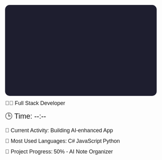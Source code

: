 <svg xmlns="http://www.w3.org/2000/svg" width="500" height="300" viewBox="0 0 500 300" fill="none">
  <style>
    .bg { fill: #1E1E2F; }
    .text { fill: white; font-family: 'Arial', sans-serif; font-size: 18px; }
    .time { font-size: 24px; }
    .icon { fill: white; font-size: 24px; }
    .circle { stroke: #FFD700; stroke-width: 4px; }
  </style>
  
  <!-- Background -->
  <rect width="500" height="300" class="bg" rx="15"/>
  
  <!-- Title -->
  <text x="20" y="40" class="text" font-size="28px">👨‍💻 Full Stack Developer</text>
  
  <!-- Current Time -->
  <text x="20" y="80" class="text time" id="current-time">🕒 Time: --:--</text>

  <!-- Activity Section -->
  <text x="20" y="120" class="text">📝 Current Activity: Building AI-enhanced App</text>

  <!-- Languages Used -->
  <text x="20" y="160" class="text">🔧 Most Used Languages:</text>
  <g transform="translate(20, 180)">
    <circle cx="20" cy="20" r="20" fill="#5D3FD3"/>
    <text x="45" y="25" class="text">C#</text>
  </g>
  <g transform="translate(20, 220)">
    <circle cx="20" cy="20" r="20" fill="#FFD700"/>
    <text x="45" y="25" class="text">JavaScript</text>
  </g>
  <g transform="translate(20, 260)">
    <circle cx="20" cy="20" r="20" fill="#3776AB"/>
    <text x="45" y="25" class="text">Python</text>
  </g>

  <!-- Progress on Projects -->
  <text x="250" y="160" class="text">🚀 Project Progress:</text>
  <rect x="250" y="180" width="200" height="20" rx="10" fill="#FFD700" />
  <rect x="250" y="180" width="100" height="20" rx="10" fill="#1E90FF" />
  <text x="250" y="215" class="text">50% - AI Note Organizer</text>

  <!-- Script to Show Time -->
  <script type="text/javascript">
    function updateTime() {
      var now = new Date();
      var hours = now.getHours();
      var minutes = now.getMinutes();
      if (minutes < 10) { minutes = '0' + minutes; }
      document.getElementById('current-time').textContent = '🕒 Time: ' + hours + ':' + minutes;
    }
    setInterval(updateTime, 1000);
    updateTime();
  </script>
</svg>
